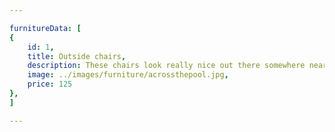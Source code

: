 ```yaml
---

furnitureData: [
{
    id: 1,
    title: Outside chairs,
    description: These chairs look really nice out there somewhere near the pool,
    image: ../images/furniture/acrossthepool.jpg,
    price: 125
},
]

---
```

